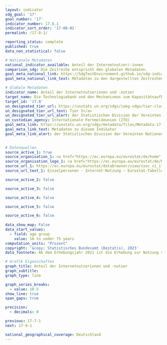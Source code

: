 ```yaml
---
layout: indicator    
sdg_goal: '17'    
goal_number: '17'    
indicator_number: 17.8.1    
indicator_sort_order: '17-08-01'    
permalink: /17-8-1/    

reporting_status: complete    
published: true    
data_non_statistical: false    

# Nationale Metadaten    
national_indicator_available: Anteil der Internetnutzer/-innen    
comparison_sdg: Die Zeitreihe entspricht den globalen Metadaten.    
goal_meta_national_link: https://SdgTestEnvironment.github.io/sdg-indicators/public/Meta/17.8.1.pdf
goal_meta_national_link_text: Metadaten zu den dargestellten Zeitreihen    

# Globale Metadaten    
indicator_name: Anteil der Internetnutzerinnen und -nutzer    
target_name: Die Technologiebank und den Mechanismus zum Kapazitätsaufbau für Wissenschaft, Technologie und Innovation für die am wenigsten entwickelten Länder bis 2017 vollständig operationalisieren und die Nutzung von Grundlagentechnologien, insbesondere der Informations- und Kommunikationstechnologien, verbessern    
target_id: '17.8'    
un_designated_tier_url: https://unstats.un.org/sdgs/iaeg-sdgs/tier-classification/'    
un_designated_tier_url_text: Tier I</a>    
un_designated_tier_url_alert: der Statistischen Division der Vereinten Nationen    
un_custodian_agency: Internationale Fernmeldeunion (ITU)    
goal_meta_link: https://unstats.un.org/sdgs/metadata/files/Metadata-17-08-01.pdf    
goal_meta_link_text: Metadaten zu diesem Indikator    
goal_meta_link_alert: der Statistischen Division der Vereinten Nationen    
    

# Datenquellen
source_active_1: true
source_organisation_1: <a href="https://ec.europa.eu/eurostat/de/home" target="_blank"> Statisches Amt der Europäischen Union (Eurostat) </a>
source_organisation_logo_1: <a href="https://ec.europa.eu/eurostat/de/home" target="_blank"><img src="https://g205sdgs.github.io/sdg-indicators/public/OrgImgDe/eurostat.png" alt="Logo eurostat" style="height:60px; width:148px"/></a>
source_url_1: https://ec.europa.eu/eurostat/databrowser/view/isoc_ci_ifp_iu/default/table?lang=de
source_url_text_1: Einzelpersonen - Internet-Nutzung – Eurostat-Tabelle [isoc_ci_ifp_iu]

source_active_2: false

source_active_3: false

source_active_4: false

source_active_5: false

source_active_6: false
    
data_show_map: False    
data_start_values: 
  - field: age group
    value: 16 to under 75 years    
computation_units: "Prozent"    
copyright: '&copy; Statistisches Bundesamt (Destatis), 2023'    
data_footnote: Ab dem Erhebungsjahr 2021 ist die Erhebung zur Nutzung von Informations- und Kommunikationstechnologien in privaten Haushalten (IKT) als Unterstichprobe in den Mikrozensus integriert. Aufgrund der damit verbundenen methodischen Änderungen ist ein Vergleich der Ergebnisse des Erhebungsjahres 2021 mit den Vorjahren nur sehr eingeschränkt möglich (Zeitreihenbruch).    

# Grafik Eigenschaften    
graph_title: Anteil der Internetnutzerinnen und -nutzer
graph_subtitle:     
graph_type: line    

graph_series_breaks:
  - value: 10.5
show_line: true
span_gaps: true

precision:
  - decimals: 0    

previous: 17-7-1    
next: 17-9-1    

national_geographical_coverage: Deutschland    
---
```


<span></span>